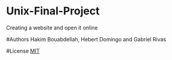 # Unix-Final-Project
  Creating a website and open it online

#Authors
Hakim Bouabdellah, Hebert Domingo and Gabriel Rivas

#License
[MIT](https://choosealicense.com/licenses/mit/)